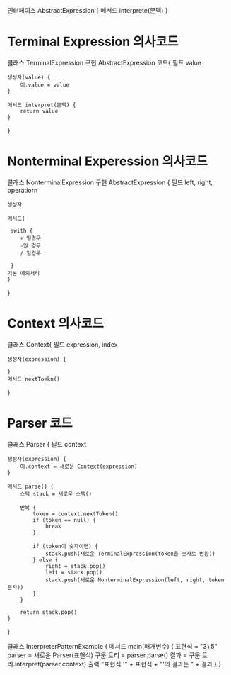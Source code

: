 인터페이스 AbstractExpression {
        메서드 interprete(문맥)
}

# Terminal Expression 의사코드

클래스 TerminalExpression 구현 AbstractExpression 코드{
    필드 value

    생성자(value) {
        이.value = value
    }

    메서드 interpret(문맥) {
        return value
    }

}

# Nonterminal Experession 의사코드

클래스 NonterminalExpression 구현 AbstractExpression {
    필드 left, right, operatiorn

    생성자

    메서드{

     swith {
        + 일경우
        -일 경우
        / 일경우

     }
    기본 예외처리
    }
}

# Context 의사코드

클래스 Context{ 
    필드 expression, index

    생성자(expression) {

    }
    메서드 nextToekn()
}

# Parser 코드

클래스 Parser {
    필드 context

    생성자(expression) {
        이.context = 새로운 Context(expression)
    }

    메서드 parse() {
        스택 stack = 새로운 스택()

        반복 {
            token = context.nextToken()
            if (token == null) {
                break
            }

            if (token이 숫자이면) {
                stack.push(새로운 TerminalExpression(token을 숫자로 변환))
            } else {
                right = stack.pop()
                left = stack.pop()
                stack.push(새로운 NonterminalExpression(left, right, token 문자))
            }
        }

        return stack.pop()
    }
}

클래스 InterpreterPatternExample {
    메서드 main(매개변수) {
        표현식 = "3+5"
        parser = 새로운 Parser(표현식)
        구문 트리 = parser.parse()
        결과 = 구문 트리.interpret(parser.context)
        출력 "표현식 '" + 표현식 + "'의 결과는 " + 결과
    }
}

